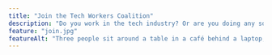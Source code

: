 ```yaml
---
title: "Join the Tech Workers Coalition"
description: "Do you work in the tech industry? Or are you doing any sort of tech work? Join the Tech Workers Coalition today! You'll stand stronger together with other workers."
feature: "join.jpg"
featureAlt: "Three people sit around a table in a café behind a laptop, laughing together, pointing at a mobile phone. Image by Ketut Subiyanto on Pexels."
---
```

